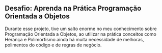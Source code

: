 ## Desafio: Aprenda na Prática Programação Orientada a Objetos
Durante esse projeto, tive um salto enorme no meu conhecimento sobre Programação Orientada a Objetos, ao utilizar na prática conceitos como Herança e Polimorfismo
ainda há muita necessidade de melhoras, polimentos do código e de regras de negócio.
